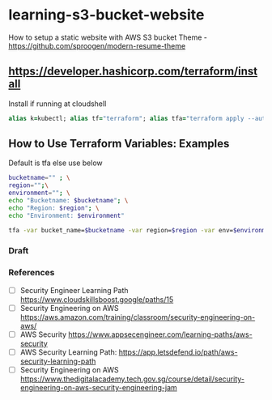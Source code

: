 # learning-s3-bucket-website
How to setup a static website with AWS S3 bucket
Theme - https://github.com/sproogen/modern-resume-theme

## https://developer.hashicorp.com/terraform/install
Install if running at cloudshell
```ruby
alias k=kubectl; alias tf="terraform"; alias tfa="terraform apply --auto-approve"; alias tfd="terraform destroy --auto-approve"; alias tfm="terraform init; terraform fmt; terraform validate; terraform plan"; sudo yum install -y yum-utils shadow-utils; sudo yum-config-manager --add-repo https://rpm.releases.hashicorp.com/AmazonLinux/hashicorp.repo; sudo yum -y install terraform; terraform init
```
## How to Use Terraform Variables: Examples
Default is tfa else use below
```bash
bucketname="" ; \
region="";\
environment=""; \
echo "Bucketname: $bucketname"; \
echo "Region: $region"; \
echo "Environment: $environment"
```
```bash
tfa -var bucket_name=$bucketname -var region=$region -var env=$environment
```
### Draft
### References
- [ ] Security Engineer Learning Path https://www.cloudskillsboost.google/paths/15
- [ ] Security Engineering on AWS https://aws.amazon.com/training/classroom/security-engineering-on-aws/
- [ ] AWS Security https://www.appsecengineer.com/learning-paths/aws-security
- [ ] AWS Security Learning Path: https://app.letsdefend.io/path/aws-security-learning-path
- [ ] Security Engineering on AWS https://www.thedigitalacademy.tech.gov.sg/course/detail/security-engineering-on-aws-security-engineering-jam
